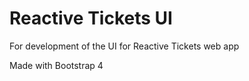 # Reactive Tickets UI

For development of the UI for Reactive Tickets web app

Made with Bootstrap 4
